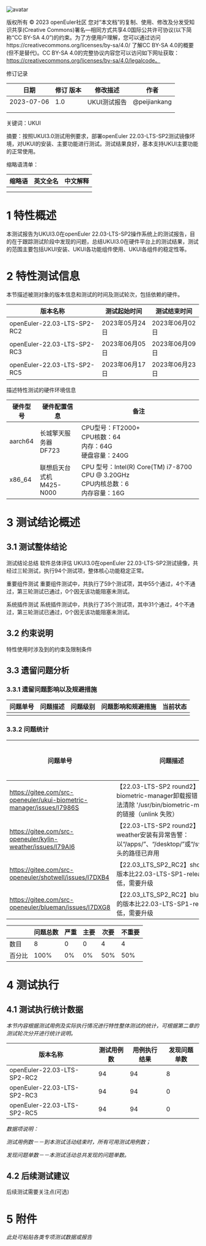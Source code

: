 ![avatar](../../images/openEuler.png)


版权所有 © 2023  openEuler社区
 您对“本文档”的复制、使用、修改及分发受知识共享(Creative Commons)署名—相同方式共享4.0国际公共许可协议(以下简称“CC BY-SA 4.0”)的约束。为了方便用户理解，您可以通过访问https://creativecommons.org/licenses/by-sa/4.0/ 了解CC BY-SA 4.0的概要 (但不是替代)。CC BY-SA 4.0的完整协议内容您可以访问如下网址获取：https://creativecommons.org/licenses/by-sa/4.0/legalcode。

修订记录

| 日期 | 修订   版本 | 修改描述 | 作者 |
| ---- | ----------- | -------- | ---- |
| 2023-07-06     |   1.0          |    UKUI测试报告      |  @peijiankang    |
|      |             |          |      |
|      |             |          |      |

 关键词：UKUI 

 

摘要：按照UKUI3.0测试用例要求，部署openEuler 22.03-LTS-SP2测试镜像环境，对UKUI的安装、主要功能进行测试。测试结果良好，基本支持UKUI主要功能的正常使用。

 

缩略语清单：

| 缩略语 | 英文全名 | 中文解释 |
| ------ | -------- | -------- |
|        |          |          |
|        |          |          |

# 1     特性概述

本测试报告为UKUI3.0在openEuler 22.03-LTS-SP2操作系统上的测试报告，目的在于跟踪测试阶段中发现的问题，总结UKUI3.0在硬件平台上的测试结果，测试的范围主要包括UKUI安装、UKUI各功能组件使用、UKUI各组件的稳定性等。

# 2     特性测试信息

本节描述被测对象的版本信息和测试的时间及测试轮次，包括依赖的硬件。

| 版本名称 | 测试起始时间 | 测试结束时间 |
| -------- | ------------ | ------------ |
| openEuler-22.03-LTS-SP2-RC2 | 2023年05月24日 | 2023年06月02日 |
| openEuler-22.03-LTS-SP2-RC3 | 2023年06月05日 | 2023年06月09日 |
| openEuler-22.03-LTS-SP2-RC5 | 2023年06月17日 | 2023年06月23日 |


描述特性测试的硬件环境信息

| 硬件型号 | 硬件配置信息 | 备注 |
| -------- | ------------ | ---- |
|  aarch64 | 长城擎天服务器<br>DF723 | CPU型号：FT2000+<br>CPU核数：64<br>内存：64G<br>硬盘容量：240G | 1    |
|  x86_64  | 联想启天台式机<br>M425-N000 | CPU 型号：Intel(R) Core(TM) i7-8700 CPU @ 3.20GHz<br>CPU内核总数：6<br>内存容量：16G | 1    | 

# 3     测试结论概述

## 3.1   测试整体结论

测试结论总结
软件总体评估
UKUI3.0在openEuler 22.03-LTS-SP2测试镜像，共经过三轮测试，执行94个测试项，整体核心功能稳定正常。

重要组件测试
重要组件测试中，共执行了59个测试项，其中55个通过，4个不通过，第三轮测试已通过，0个因无该功能阻塞未测试。

系统插件测试
系统插件测试中，共执行了35个测试项，其中31个通过，4个不通过，第三轮测试已通过，0个因无该功能阻塞未测试。

## 3.2   约束说明

特性使用时涉及到的约束及限制条件

## 3.3   遗留问题分析

### 3.3.1 遗留问题影响以及规避措施

| 问题单号 | 问题描述 | 问题级别 | 问题影响和规避措施 | 当前状态 |
| -------- | -------- | -------- | ------------------ | -------- |
|          |          |          |                    |          |

### 3.3.2 问题统计
| 问题单号 | 问题描述 | 问题级别 | 当前状态 |
| -------- | -------- | -------- | -------- |
| https://gitee.com/src-openeuler/ukui-biometric-manager/issues/I7986S |【22.03-LTS-SP2 round2】ukui-biometric-manager卸载报错：nlink: 无法清除 '/usr/bin/biometric-manager' 的链接（unlink 失败）|  缺陷 | 已解决|
| https://gitee.com/src-openeuler/kylin-weather/issues/I79AI6 | 【22.03-LTS-SP2 round2】kylin-weather安装有异常告警：以“/apps/”、“/desktop/”或“/system/”开头的路径已弃用| 缺陷 | 已解决|
| https://gitee.com/src-openeuler/shotwell/issues/I7DXB4 | 【22.03_LTS_SP2_RC2】shotwell包的版本比22.03-LTS-SP1-release版本低，需要升级 |  缺陷 | 已解决|
| https://gitee.com/src-openeuler/blueman/issues/I7DXG8 | 【22.03_LTS_SP2_RC2】blueman包的版本比22.03-LTS-SP1-release版本低，需要升级 |  缺陷 | 已解决|

|        | 问题总数 | 严重 | 主要 | 次要 | 不重要 |
| ------ | -------- | ---- | ---- | ---- | ------ |
| 数目   |   8      |  0   |  0   |  4   |   4    |
| 百分比 |  100%    |  0%  |  0%  |  50% |   50%  |

# 4     测试执行

## 4.1   测试执行统计数据

*本节内容根据测试用例及实际执行情况进行特性整体测试的统计，可根据第二章的测试轮次分开进行统计说明。*

| 版本名称 | 测试用例数 | 用例执行结果 | 发现问题单数 |
| -------- | ---------- | ------------ | ------------ |
| openEuler-22.03-LTS-SP2-RC2  |  94        |      94      |     8       |
| openEuler-22.03-LTS-SP2-RC3  |  94        |      94      |     0        |
| openEuler-22.03-LTS-SP2-RC5  |  94        |      94      |     0        |
    

*数据项说明：*

*测试用例数－－到本测试活动结束时，所有可用测试用例数；*

*发现问题单数－－本测试活动总共发现的问题单数。*

## 4.2   后续测试建议

后续测试需要关注点(可选)

# 5     附件

*此处可粘贴各类专项测试数据或报告*

 



 

 
